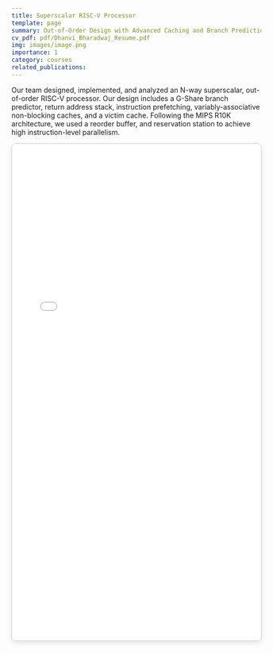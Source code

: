 ```yaml
---
title: Superscalar RISC-V Processor
template: page
summary: Out-of-Order Design with Advanced Caching and Branch Prediction
cv_pdf: pdf/Dhanvi_Bharadwaj_Resume.pdf
img: images/image.png
importance: 1
category: courses
related_publications:
---
```

<!-- 
    Every project has a beautiful feature showcase page
    It's easy to include images in a flexible 3-column grid format.
    Make your photos 1/3, 2/3, or full width

    To give your project a background in the portfolio page, just add the img tag to the front matter like so:

        ---
        layout: page
        title: project
        description: a project with a background image
        img: /assets/img/12.jpg
        ---

    !TEMPLATE!
    <div class="row">
        <div class="col-sm mt-3 mt-md-0">
            {{ figure(path="images/1.jpg",title="example image", class="img-fluid rounded z-depth-1") }}
        </div>
        <div class="col-sm mt-3 mt-md-0">
            {{ figure(path="images/3.jpg",title="example image", class="img-fluid rounded z-depth-1") }}
        </div>
        <div class="col-sm mt-3 mt-md-0">
            {{ figure(path="images/5.jpg",title="example image", class="img-fluid rounded z-depth-1") }}

        </div>
    </div>
    <div class="caption">
        Caption photos easily. On the left, a road goes through a tunnel. Middle, leaves artistically fall in a hipster photoshoot. Right, in another hipster photoshoot, a lumberjack grasps a handful of pine needles.
    </div>
    <div class="row">
        <div class="col-sm mt-3 mt-md-0">
            {{ figure(path="images/5.jpg",title="example image", class="img-fluid rounded z-depth-1") }}
        </div>
    </div>
    <div class="caption">
        This image can also have a caption. It's like magic.
    </div>
    !TEMPLATE!

    You can also put regular text between your rows of images.
    Say you wanted to write a little bit about your project before you posted the rest of the images.
    You describe how you toiled, sweated, *bled* for your project, and then... you reveal its glory in the next row of images.

    !TEMPLATE!
    <div class="row justify-content-sm-center">
        <div class="col-sm-8 mt-3 mt-md-0">
            {{ figure(path="images/6.jpg",title="example image", class="img-fluid rounded z-depth-1") }}
        </div>
        <div class="col-sm-4 mt-3 mt-md-0">
            {{ figure(path="images/11.jpg",title="example image", class="img-fluid rounded z-depth-1") }}
        </div>
    </div>
    <div class="caption">
        You can also have artistically styled 2/3 + 1/3 images, like these.
    </div>
    !TEMPLATE!

    The code is simple.
    Just wrap your images with `<div class="col-sm">` and place them inside `<div class="row">` (read more about the <a href="https://getbootstrap.com/docs/4.4/layout/grid/">Bootstrap Grid</a> system).
    To make images responsive, add `img-fluid` class to each; for rounded corners and shadows use `rounded` and `z-depth-1` classes.
    Here's the code for the last row of images above:

    ```html
    !TEMPLATE!
    <div class="row justify-content-sm-center">
        <div class="col-sm-8 mt-3 mt-md-0">
            {{ figure(path="images/6.jpg",title="example image", class="img-fluid rounded z-depth-1") }}
        </div>
        <div class="col-sm-4 mt-3 mt-md-0">
            {{ figure(path="images/11.jpg",title="example image", class="img-fluid rounded z-depth-1") }}
        </div>
    </div>
    !TEMPLATE!
    ``` -->

Our team designed, implemented, and analyzed an N-way superscalar, out-of-order RISC-V processor. Our design includes a G-Share branch predictor, return address stack, instruction prefetching, variably-associative non-blocking caches, and a victim cache. Following the MIPS R10K architecture, we used a reorder buffer, and reservation station to achieve high instruction-level parallelism.

<div style="border: 1px solid #ccc; border-radius: 8px; overflow: hidden; box-shadow: 0 4px 12px rgba(0,0,0,0.1);">
  <iframe 
    src="/pdf/EECS_470_Final_Report.pdf#toolbar=0&navpanes=0&view=FitH  " 
    style="width: 100%; height: 1000px; border: none;" 
    title="EECS 470 Final Report"
  >
    Your browser does not support iframes. 
    <a href="/pdf/EECS_470_Final_Report.pdf" target="_blank">Download the PDF</a> instead.
  </iframe>
</div>
